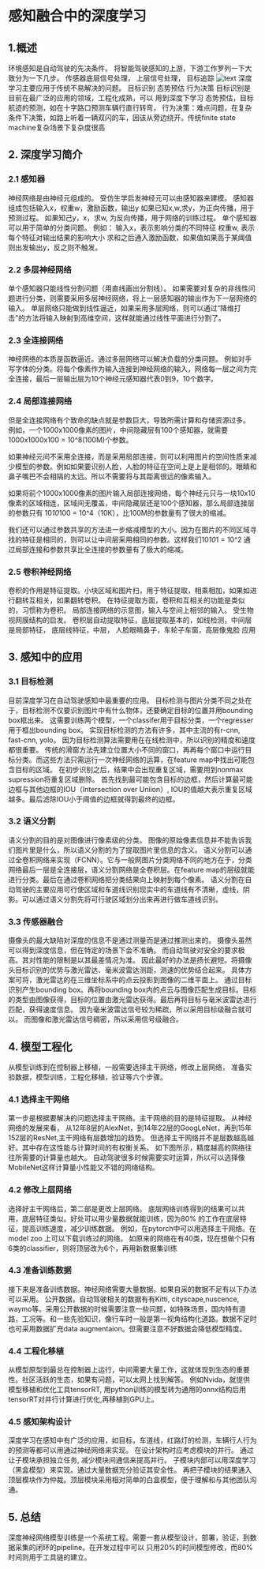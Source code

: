 # 感知融合中的深度学习
## 1.概述 
环境感知是自动驾驶的先决条件。
将智能驾驶感知的上游，下游工作罗列一下大致分为一下几步。
传感器底层信号处理，
上层信号处理，
目标追踪
![text](/img/alice.jpg)
深度学习主要应用于传统不易解决的问题。
目标识别
态势预估
行为决策
目标识别是目前在最广泛的应用的领域，工程化成熟，可以
用到深度下学习
态势预估，目标航迹的预测，如在十字路口预测车辆行直行转弯，
行为决策：难点问题，在复杂条件下决策，如路上听着一辆双闪的车，因该从旁边绕开。传统finite state machine复杂场景下复杂度很高

## 2. 深度学习简介 
### 2.1 感知器
神经网络是由神经元组成的。
受仿生学启发神经元可以由感知器来建模。
感知器组成包括输入x，权重w，激励函数，输出y
如果已知x,w,求y，为正向传播，用于预测过程。
如果知己y，x，求w, 为反向传播，用于网络的训练过程。
单个感知器可以用于简单的分类问题。
例如：
输入x，表示影响分类的不同特征
权重w, 表示每个特征对输出结果的影响大小
求和之后通入激励函数，如果值如果高于某阈值则出发输出y，反之则不触发。

### 2.2 多层神经网络
单个感知器只能线性分割问题（用直线画出分割线）。
如果需要对复杂的非线性问题进行分类，则需要采用多层神经网络，将上一层感知器的输出作为下一层网络的输入。
单层网络只能做到线性逼近，如果采用多层网络，则可以通过“降维打击”的方法将输入映射到高维空间，这样就能通过线性平面进行分割了。

### 2.3 全连接网络
神经网络的本质是函数逼近。通过多层网络可以解决负载的分类问题。
例如对手写字体的分类。将每个像素作为输入连接到神经网络的输入，网络每一层之间为完全连接，最后一层输出层为10个神经元感知器代表0到9，10个数字。

### 2.4 局部连接网络
但是全连接网络有个致命的缺点就是参数巨大，导致所需计算和存储资源过多。
例如，一个1000x1000像素的图片，中间隐藏层有100个感知器，就需要1000x1000x100 = 10^8(100M)个参数。

如果神经元间不采用全连接，而是采用局部连接，则可以利用图片的空间性质来减少模型的参数。例如如果要识别人脸，人脸的特征在空间上是上是相邻的。眼睛和鼻子嘴巴不会相隔的太远。所以不需要将与其距离很远的像素输入。

如果将前个1000x1000像素的图片输入局部连接网络，每个神经元只与一块10x10像素的区域相连，区域间无覆盖，中间隐藏层还是100个感知器，那么局部连接层的参数只有 10*10*100 = 10^4（10K），比100M的参数量有了很大的缩减。

我们还可以通过参数共享的方法进一步缩减模型的大小。因为在图片的不同区域寻找的特征是相同的，则可以让中间层采用相同的参数。这样我们10*10*1 = 10^2
通过局部连接和参数共享比全连接的参数量有了极大的缩减。

### 2.5 卷积神经网络

卷积的作用是特征提取。小块区域和图片扫，用于特征提取，相乘相加，如果如进行翻转互相关，如果翻转卷积。
在特征提取方面，卷积和互相关的功能是类似的，习惯称为卷积。
局部连接网络的示意图，输入与空间上相邻的输入。
受生物视网膜结构的启发。
卷积层自动提取特征，底层提取基本的，如线检测，中间层是局部特征，
底层线特征，中层， 人脸眼睛鼻子，车轮子车窗，高层像鬼脸
应用

## 3. 感知中的应用

### 3.1 目标检测
目前深度学习在自动驾驶感知中最重要的应用。
目标检测与图片分类不同之处在于，目标检测不仅要识别图片中有什么物体，还要确定目标的位置并用bounding box框出来。
这需要训练两个模型，一个classifer用于目标分类，一个regresser用于框出bounding box。
实现目标检测的方法有许多，其中主流的有r-cnn, fast-cnn, yolo。
因为目标检测算法需要用在在线检测中，所以识别的精度和速度都很重要。
传统的滑窗方法先建立位置大小不同的窗口，再再每个窗口中运行目标分类。而这些方法只需运行一次神经网络的运算，在feature map中找出可能包含目标的区域。
在初步识别之后，结果中会出现重复区域，需要用到nonmax supression将重复区域删除。
首先找到最可能包含目标的边框，然后计算最可能边框与其他边框的IOU（Intersection over Uniion）, IOU的值越大表示重复区域越多。最后滤除IOU小于阈值的边框就得到最终的边框。

### 3.2 语义分割

语义分割的目的是对图像进行像素级的分类。
图像的原始像素信息并不能告诉我们图片里是什么，所以语义分割的为了提取图片里信息的含义。
语义分割可以通过全卷积网络来实现（FCNN）。它与一般网图片分类网络不同的地方在于，分类网络最后一层是全连接层，语义分割网络是全卷积层。在feature map的层级就能进行分类。最后在通过卷积网络把分类结果向上映射到每个像素。
语义分割在自动驾驶的主要应用可行使区域和车道线识别现实中的车道线有不清晰，虚线，阴影。可以通过语义分割先将可行驶区域划分出来再进行做车道线识别。

### 3.3 传感器融合
摄像头的最大缺陷对深度的信息不是通过测量而是通过推测出来的。
摄像头虽然可以得到深度信息，但在特定的场景下会不准确。
而自动驾驶对安全的要求极高。其对性能的限制是以其最差情况为准。
因此最好的办法是扬长避短。将摄像头目标识别的优势与激光雷达、毫米波雷达测距，测速的优势结合起来。
具体方案可将，激光雷达的在三维坐标系中的点云投影到图像的二维平面上。
通过目标识别产生bounding box。再将bounding box内的点云与图像匹配生成目标。目标的类型由图像获得，目标的位置由激光雷达获得。最后再将目标与毫米波雷达进行匹配，获得速度信息。
因为毫米波雷达信号较为稀疏，所以采用目标级融合就可以。
而图像和激光雷达信号稠密，所以采用信号级融合。

## 4. 模型工程化

从模型训练到在控制器上移植，一般需要选择主干网络，修改上层网络， 准备实验数据，模型训练，工程化移植，验证等六个步骤。

### 4.1 选择主干网络
第一步是根据要解决的问题选择主干网络。主干网络的目的是特征提取。
从神经网络的发展来看，
从12年8层的AlexNet，到14年22层的GoogLeNet，再到15年152层的ResNet,主干网络有层数增加的趋势。
但选择主干网络并不是层数越高越好。其中存在这性能与计算时间的有权衡关系。
如下图所示，精度越高的网络往往所需要的计算量也越大。
自动驾驶很多时候需要实时运算，所以可以选择像MobileNet这样计算量小性能又不错的网络结构。

### 4.2 修改上层网络
选择好主干网络后，第二部是更改上层网络。
底层网络训练得到的结果可以共用，底层特征类似。好处可以用少量数据就能训练，因为80% 的工作在底层特征，提高训练速度，减少训练数据。
例如，在pytorch中可以用选择主干网络。在model zoo 上可以下载训练过的网络。
如原来的网络在有40类，现在想做个只有6类的classifier，则将顶层改为6个，再用新数据集训练  

### 4.3 准备训练数据 

接下来是准备训练数据。神经网络需要大量数据。如果自采的数据不足有以下办法可以采用。
公开数据，自动驾驶相关的数据有有Kitti, cityscape,nuscence, waymo等。采用公开数据的时候需要注意一些问题，如特殊场景，国内特有道路，工况等。和一些先验知识，像行车时一般是第一视角结构化道路。数据不足时也可采用数据扩充data augmentaion。但需要注意不好数据会降低模型精度。

### 4.4 工程化移植
从模型原型到最总在控制器上运行，中间需要大量工作，这就体现到生态的重要性。社区活跃的生态，如果有问题，可以太网上找到解答。
例如Nvida，就提供模型移植和优化工具tensorRT,
用python训练的模型转为通用的onnx结构后用tensorRT对并行计算进行优化,再移植到GPU上。

### 4.5 感知架构设计
深度学习在感知中有广泛的应用，如目标，车道线，红路灯的检测，车辆行人行为的预测等都可以用通过神经网络来实现。
在设计架构时应考虑模块的并行。
通过让子模块承担独立任务, 减少模块间通信来提高并行。
子模块内部可以用深度学习（黑盒模型）来实现。通过大量数据充分验证其安全性。
再把子模块的结果通入顶层模块作为仲裁。顶层模块采用相对简单的白盒模型，便于理解和与其他团队沟通。

## 5. 总结
深度神经网络模型训练是一个系统工程。需要一套从模型设计，部署，验证，到数据采集的闭环的pipeline。在开发过程中可以
只用20%的时间模型修改，而80%时间则用于工具链的建立。